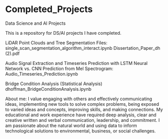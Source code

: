 # Completed_Projects
Data Science and AI Projects

This is a repository for DS/AI projects I have completed.

LiDAR Point Clouds and Tree Segmentation Files:
single_scan_segmentation_algorithm_interact.ipynb
Dissertation_Paper_dh (2).pdf

Audio Signal Extraction and Timeseries Prediction with LSTM Neural Network vs. CNN Prediction from Mel Spectrogram:
Audio_Timeseries_Prediction.ipynb

Bridge Condition Analysis (Statistical Analysis)
dhoffman_BridgeConditionAnalysis.ipynb

About me: I value engaging with others and effectively communicating ideas, implementing new tools to solve complex problems, being exposed to varied ideas and concepts, improving skills, and making connections. My educational and work experience have required deep analysis, clear and creative written and verbal communication,  leadership, and commitment. I am passionate about the natural world and using data to inform technological solutions to environmental, business, or social challenges.
